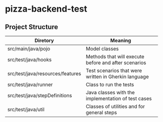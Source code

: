 # pizza-backend-test

## Project Structure

| Diretory                         | Meaning                                              |
|----------------------------------|------------------------------------------------------|
| src/main/java/pojo               | Model classes                                        |
| src/test/java/hooks              | Methods that will execute before and after scenarios |
| src/test/java/resources/features | Test scenarios that were written in Gherkin language |           
| src/test/java/runner             | Class to run the tests                               |
| src/test/java/stepDefinitions    | Java classes with the implementation of test cases   |
| src/test/java/util               | Classes of utilities and for general steps           |